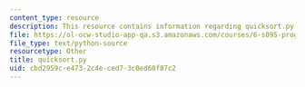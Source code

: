 ```yaml
---
content_type: resource
description: This resource contains information regarding quicksort.py.
file: https://ol-ocw-studio-app-qa.s3.amazonaws.com/courses/6-s095-programming-for-the-puzzled-january-iap-2018/cbd2959ce4732c4eced73c0ed60f87c2_quicksort.py
file_type: text/python-source
resourcetype: Other
title: quicksort.py
uid: cbd2959c-e473-2c4e-ced7-3c0ed60f87c2
---
```

